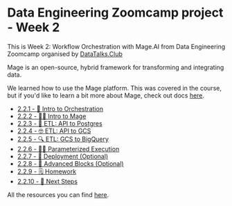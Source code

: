 # Data Engineering Zoomcamp project - Week 2

This is Week 2: Workflow Orchestration with Mage.AI from Data Engineering Zoomcamp organised by [DataTalks.Club](https://datatalks.club/blog/data-engineering-zoomcamp.html)

Mage is an open-source, hybrid framework for transforming and integrating data.

We learned how to use the Mage platform. This was covered in the course, but if you'd like to learn a bit more about Mage, check out docs [here](https://docs.mage.ai/introduction/overview). 

* [2.2.1 - 📯 Intro to Orchestration](#221----intro-to-orchestration)
* [2.2.2 - 🧙‍♂️ Intro to Mage](#222---%EF%B8%8F-intro-to-mage)
* [2.2.3 - 🐘 ETL: API to Postgres](#223----etl-api-to-postgres)
* [2.2.4 - 🤓 ETL: API to GCS](#224----etl-api-to-gcs)
* [2.2.5 - 🔍 ETL: GCS to BigQuery](#225----etl-gcs-to-bigquery)
* [2.2.6 - 👨‍💻 Parameterized Execution](#226----parameterized-execution)
* [2.2.7 - 🤖 Deployment (Optional)](#227----deployment-optional)
* [2.2.8 - 🧱 Advanced Blocks (Optional)](#228----advanced-blocks-optional)
* [2.2.9 - 🗒️ Homework](#229---%EF%B8%8F-homework)
* [2.2.10 - 👣 Next Steps](#2210----next-steps)

All the resources you can find [here](https://github.com/DataTalksClub/data-engineering-zoomcamp/blob/main/02-workflow-orchestration/README.md).